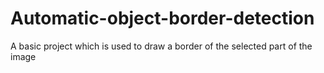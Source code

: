 # Automatic-object-border-detection
A basic project which is used to draw a border of the selected part of the image
